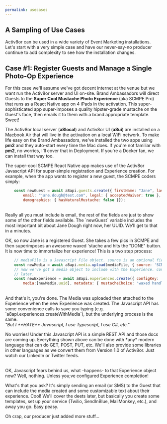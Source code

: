 ```yaml
---
permalink: usecases
---
```


## A Sampling of Use Cases

Activ8or can be used in a wide variety of Event Marketing installations. Let's start with a very simple case and have our never-say-no producer continue to 
add complexity to see how the installation changes.

## Case #1: Register Guests and Manage a Single Photo-Op Experience

For this case we'll assume we've got decent internet at the venue but we want run the Activ8or server and UI on-site. Brand Ambassadors will direct Guests
to the **Super Cool Mustache Photo Experience** (aka SCMPE Pro) that runs as a React Native app on 4 iPads in the activation. This super-sophisticated app super-imposes
a quality hipster-grade mustache on the Guest's face, then emails it to them with a brand appropriate template. Sweet!

The Activ8or local server (**a8local**) and Activ8or UI (**a8ui**) are installed on a Macbook Air that will live in the activation on a local WiFi network. To make life easy on the 
Brand Ambassadors, we've installed the two apps using **pm2** and they auto-start every time the Mac does. If you're not familiar with **pm2**, no worries,
I'll cover that in Deployment. If you're a Docker fan, we can install that way too.

The super-cool SCMPE React Native app makes use of the Activ8or Javascript API for super-simple registration and Experience creation. For example,
when the app wants to register a new guest, the SCMPE coders simply:
```javascript
    const newGuest = await a8api.guests.create({ firstName: "Jane", lastName: "Dough", 
        email: "jane.dough@test.com", legal: { acceptedWaiver: true }, metadata: { iPadNumber: 2 },
        demographics: { hasNaturalMustache: false }});
```
<br/>
Really all you must include is email, the rest of the fields are just to show some of the other fields available. The `newGuest` variable
includes the most important bit about Jane Dough right now, her UUID. We'll get to that in a minutes.

OK, so now Jane is a registered Guest. She takes a few pics in SCMPE and then superimposes an awesome waxed 'stache and hits the
"DONE" button. It is now time to immortalize her experience! This is a two step process:
```javascript
    // mediaFile is a Javascript File object. source is an optional field to identify the source of the media item.
    const newMedia = await a8api.media.upload(mediaFile, { source: 'SCM'});
    // now we've got a media object to include with the Experience. configKey identifies the source of the Experience, more on that
    // later.
    const newExperience = await a8api.experiences.create({ configKey: 'SCM', guests: [newGuest.uuid],
        media:[newMedia.uuid], metadata: { mustacheChoice: 'waxed handlebar'}});
```
<br/>
And that's it, you're done. The Media was uploaded then attached to the Experience when the new Experience was created. The Javascript
API has some convenience calls to save you typing (e.g. `a8api.experiences.createWithMedia`), but the underlying process is the same.

<aside class="alert-info p-3">
    <i><bold>"But I **HATE** Javascript, I use Typescript, I use C#, etc."</bold></i>
    <p>No worries! Under this Javascript API is a simple REST API and those docs are coming up. Everything shown
    above can be done with *any* modern language that can do GET, POST, PUT, etc. We'll also provide some libraries in other languages
    as we convert them from Version 1.0 of Activ8or. Just watch our LinkedIn or Twitter feeds.</p>
</aside>
<br/>
OK, Javascript fears behind us, what -happens- to that Experience object now? Well, nothing. Unless you;ve configured Experience completion!

What's that you ask? It's simply sending an email (or SMS) to the Guest that can include the media created and some customizable text about
their experience. Cool! We'll cover the deets later, but basically you create some templates, set up your service (Twilio, SendInBlue, MailMonkey, etc.),
and away you go. Easy peasy.

Oh crap, our producer just added more stuff...









